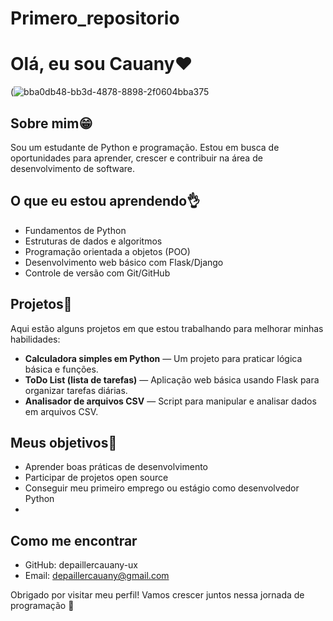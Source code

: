 # Primero_repositorio

# Olá, eu sou Cauany❤️



(![bba0db48-bb3d-4878-8898-2f0604bba375](https://github.com/user-attachments/assets/e4f227ca-3b84-4c26-bbae-2bb8b98b9519)



## Sobre mim😁
Sou um estudante de Python e programação. Estou em busca de oportunidades para aprender, crescer e contribuir na área de desenvolvimento de software.


## O que eu estou aprendendo👌
- Fundamentos de Python
- Estruturas de dados e algoritmos
- Programação orientada a objetos (POO)
- Desenvolvimento web básico com Flask/Django
- Controle de versão com Git/GitHub

## Projetos📖
Aqui estão alguns projetos em que estou trabalhando para melhorar minhas habilidades:
- **Calculadora simples em Python** — Um projeto para praticar lógica básica e funções.
- **ToDo List (lista de tarefas)** — Aplicação web básica usando Flask para organizar tarefas diárias.
- **Analisador de arquivos CSV** — Script para manipular e analisar dados em arquivos CSV.

## Meus objetivos🎯
- Aprender boas práticas de desenvolvimento
- Participar de projetos open source
- Conseguir meu primeiro emprego ou estágio como desenvolvedor Python
- 

## Como me encontrar
- GitHub: depaillercauany-ux
- Email: depaillercauany@gmail.com
  
Obrigado por visitar meu perfil! Vamos crescer juntos nessa jornada de programação 🚀
